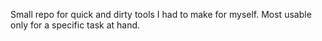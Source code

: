 Small repo for quick and dirty tools I had to make for myself.
Most usable only for a specific task at hand.
